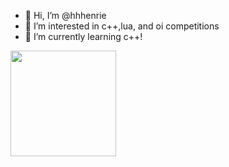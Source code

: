 - 👋 Hi, I’m @hhhenrie
- 👀 I’m interested in c++,lua, and oi competitions
- 🌱 I’m currently learning c++!

<img src="https://user-images.githubusercontent.com/113233555/189475306-7f443f9d-1fc1-4197-9883-faed073ee784.gif" width="169" height="169" />

